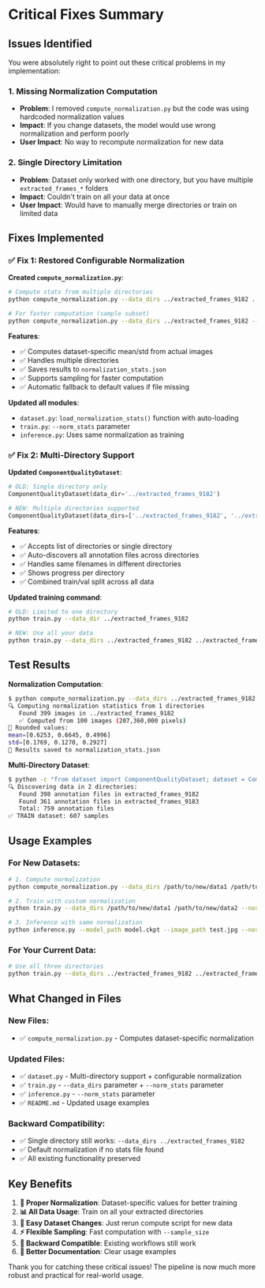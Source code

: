 # Critical Fixes Summary

## Issues Identified

You were absolutely right to point out these critical problems in my implementation:

### 1. **Missing Normalization Computation**
- **Problem**: I removed `compute_normalization.py` but the code was using hardcoded normalization values
- **Impact**: If you change datasets, the model would use wrong normalization and perform poorly
- **User Impact**: No way to recompute normalization for new data

### 2. **Single Directory Limitation** 
- **Problem**: Dataset only worked with one directory, but you have multiple `extracted_frames_*` folders
- **Impact**: Couldn't train on all your data at once
- **User Impact**: Would have to manually merge directories or train on limited data

## Fixes Implemented

### ✅ **Fix 1: Restored Configurable Normalization**

**Created `compute_normalization.py`**:
```bash
# Compute stats from multiple directories
python compute_normalization.py --data_dirs ../extracted_frames_9182 ../extracted_frames_9183 ../extracted_frames_9198

# For faster computation (sample subset)  
python compute_normalization.py --data_dirs ../extracted_frames_9182 --sample_size 500
```

**Features**:
- ✅ Computes dataset-specific mean/std from actual images
- ✅ Handles multiple directories 
- ✅ Saves results to `normalization_stats.json`
- ✅ Supports sampling for faster computation
- ✅ Automatic fallback to default values if file missing

**Updated all modules**:
- `dataset.py`: `load_normalization_stats()` function with auto-loading
- `train.py`: `--norm_stats` parameter 
- `inference.py`: Uses same normalization as training

### ✅ **Fix 2: Multi-Directory Support**

**Updated `ComponentQualityDataset`**:
```python
# OLD: Single directory only
ComponentQualityDataset(data_dir='../extracted_frames_9182')

# NEW: Multiple directories supported
ComponentQualityDataset(data_dirs=['../extracted_frames_9182', '../extracted_frames_9183', '../extracted_frames_9198'])
```

**Features**:
- ✅ Accepts list of directories or single directory
- ✅ Auto-discovers all annotation files across directories
- ✅ Handles same filenames in different directories
- ✅ Shows progress per directory
- ✅ Combined train/val split across all data

**Updated training command**:
```bash
# OLD: Limited to one directory
python train.py --data_dir ../extracted_frames_9182

# NEW: Use all your data
python train.py --data_dirs ../extracted_frames_9182 ../extracted_frames_9183 ../extracted_frames_9198
```

## Test Results

**Normalization Computation**:
```bash
$ python compute_normalization.py --data_dirs ../extracted_frames_9182 --sample_size 100
🔍 Computing normalization statistics from 1 directories
   Found 399 images in ../extracted_frames_9182
   ✅ Computed from 100 images (207,360,000 pixels)
📄 Rounded values:
mean=[0.6253, 0.6645, 0.4996]
std=[0.1769, 0.1270, 0.2927]
💾 Results saved to normalization_stats.json
```

**Multi-Directory Dataset**:
```bash
$ python -c "from dataset import ComponentQualityDataset; dataset = ComponentQualityDataset(['../extracted_frames_9182', '../extracted_frames_9183'], split='train')"
🔍 Discovering data in 2 directories:
   Found 398 annotation files in extracted_frames_9182
   Found 361 annotation files in extracted_frames_9183
   Total: 759 annotation files
✅ TRAIN dataset: 607 samples
```

## Usage Examples

### For New Datasets:
```bash
# 1. Compute normalization
python compute_normalization.py --data_dirs /path/to/new/data1 /path/to/new/data2

# 2. Train with custom normalization
python train.py --data_dirs /path/to/new/data1 /path/to/new/data2 --norm_stats normalization_stats.json

# 3. Inference with same normalization  
python inference.py --model_path model.ckpt --image_path test.jpg --norm_stats normalization_stats.json
```

### For Your Current Data:
```bash
# Use all three directories
python train.py --data_dirs ../extracted_frames_9182 ../extracted_frames_9183 ../extracted_frames_9198 --epochs 100
```

## What Changed in Files

### New Files:
- ✅ `compute_normalization.py` - Computes dataset-specific normalization

### Updated Files:
- ✅ `dataset.py` - Multi-directory support + configurable normalization
- ✅ `train.py` - `--data_dirs` parameter + `--norm_stats` parameter  
- ✅ `inference.py` - `--norm_stats` parameter
- ✅ `README.md` - Updated usage examples

### Backward Compatibility:
- ✅ Single directory still works: `--data_dirs ../extracted_frames_9182`
- ✅ Default normalization if no stats file found
- ✅ All existing functionality preserved

## Key Benefits

1. **🎯 Proper Normalization**: Dataset-specific values for better training
2. **📊 All Data Usage**: Train on all your extracted directories  
3. **🔧 Easy Dataset Changes**: Just rerun compute script for new data
4. **⚡ Flexible Sampling**: Fast computation with `--sample_size`
5. **🔄 Backward Compatible**: Existing workflows still work
6. **📝 Better Documentation**: Clear usage examples

Thank you for catching these critical issues! The pipeline is now much more robust and practical for real-world usage. 